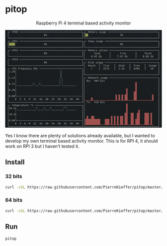 # pitop 
<div align="center">

Raspberry Pi 4 terminal based activity monitor


<img src="./assets/pitop.gif" />

</div>


Yes I know there are plenty of solutions already available, but I wanted to develop my own terminal based activity monitor.
This is for RPI 4, it should work on RPI 3 but I haven't tested it. 


## Install 
### 32 bits 
```bash 
curl -sSL https://raw.githubusercontent.com/PierreKieffer/pitop/master/install/install_pitop32.sh | bash
```
### 64 bits 
```bash 
curl -sSL https://raw.githubusercontent.com/PierreKieffer/pitop/master/install/install_pitop64.sh | bash
```

## Run 
```bash
pitop
```

